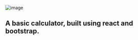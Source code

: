 ![image](https://user-images.githubusercontent.com/68274794/122019391-636c5a80-cdcc-11eb-9676-3cd4a60cbc37.png)

## A basic calculator, built using react and bootstrap.
